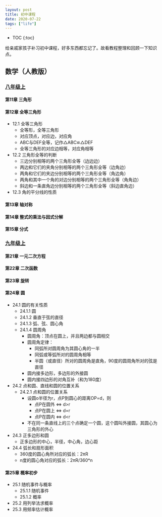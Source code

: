 ```yaml
---
layout: post
title: 初中课程
date: 2020-07-22
tags: ["life"]
---
```


* TOC
{:toc}

给亲戚家孩子补习初中课程，好多东西都忘记了。故看教程整理和回顾一下知识点。

## 数学（人教版）

### [八年级上](https://mp.weixin.qq.com/mp/homepage?__biz=MzU3NTg3MTYyMQ==&hid=8&sn=49a9d0cb1f703682fb577a464e3f4e75&scene=25#wechat_redirect)

#### 第11章 三角形

#### 第12章 全等三角形

- 12.1 全等三角形
	- 全等形，全等三角形
	- 对应顶点，对应边，对应角
	- ABC与DEF全等，记作△ABC≌△DEF
	- 全等三角形的对应边相等，对应角相等
- 12.2 三角形全等的判断
	- 三边分别相等的两个三角形全等（边边边）
	- 两边和它们的夹角分别相等的两个三角形全等（边角边）
	- 两角和它们的夹边分别相等的两个三角形全等（角边角）
	- 两角和其中一个角的对边分别相等的两个三角形全等（角角边）
	- 斜边和一条直角边分别相等的两个三角形全等（斜边直角边）
- 12.3 角的平分线的性质

#### 第13章 轴对称

#### 第14章 整式的乘法与因式分解

#### 第15章 分式


### [九年级上](https://mp.weixin.qq.com/mp/homepage?__biz=MzU3NTg3MTYyMQ==&hid=9&sn=8c04740f5f1b00dde586186932fad3d1&scene=25#wechat_redirect)

#### 第21章 一元二次方程

#### 第22章 二次函数

#### 第23章 旋转

#### 第24章 圆

- 24.1 圆的有关性质
	- 24.1.1 圆
	- 24.1.2 垂直于弦的直径
	- 24.1.3 弧、弦、圆心角
	- 24.1.4 圆周角
		- 圆周角：顶点在圆上，并且两边都与圆相交
		- 圆周角定律：
			- 同弧所对圆周角为其圆心角的一半
			- 同弧或等弧所对的圆周角相等
			- 半圆（或直径）所对的圆周角是直角，90度的圆周角所对的弦是直径
		- 圆内接多边形，多边形的外接圆
		- 圆内接四边形的对角互补（和为180度）
- 24.2 点和圆、直线和圆的位置关系
	- 24.2.1 点和圆的位置关系
		- 设圆o半径为r，点P到圆心的距离OP=d，则
			- 点P在圆外 <=> d>r
			- 点P在圆上 <=> d=r
			- 点P在圆内 <=> d<r
		- 不在同一条直线上的三个点确定一个圆，这个圆叫外接圆，其圆心为三角形的外心
- 24.3 正多边形和圆
	- 正多边形的中心，半径，中心角，边心距
- 24.4 弧长和扇形面积
	- 360度的圆心角所对应的弧长：2πR
	- n度的圆心角对应的弧长：2πR/360*n

#### 第25章 概率初步

- 25.1 随机事件与概率
	- 25.1.1 随机事件
	- 25.1.2 概率
- 25.2 用列举法求概率
- 25.3 用频率估计概率

